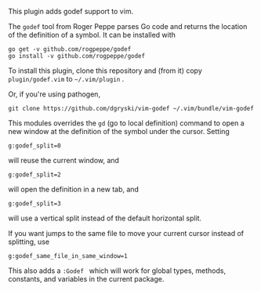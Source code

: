 
This plugin adds godef support to vim.

The `godef` tool from Roger Peppe parses Go code and returns the location of
the definition of a symbol.  It can be installed with

    go get -v github.com/rogpeppe/godef
    go install -v github.com/rogpeppe/godef

To install this plugin, clone this repository and (from it) copy `plugin/godef.vim` to `~/.vim/plugin` .

Or, if you're using pathogen, 

    git clone https://github.com/dgryski/vim-godef ~/.vim/bundle/vim-godef

This modules overrides the `gd` (go to local definition) command to open a new
window at the definition of the symbol under the cursor.  Setting

    g:godef_split=0

will reuse the current window, and

    g:godef_split=2

will open the definition in a new tab, and

    g:godef_split=3

will use a vertical split instead of the default horizontal split.

If you want jumps to the same file to move your current cursor instead of splitting, use

    g:godef_same_file_in_same_window=1

This also adds a `:Godef ` which will work for global types, methods,
constants, and variables in the current package.
